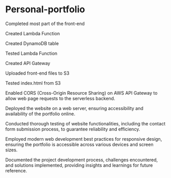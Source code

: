 # Personal-portfolio

Completed most part of the front-end

Created Lambda Function

Created DynamoDB table

Tested Lambda Function


Created API Gateway


Uploaded front-end files to S3

Tested index.html from S3

Enabled CORS (Cross-Origin Resource Sharing) on AWS API Gateway to allow web page requests to the serverless backend.

Deployed the website on a web server, ensuring accessibility and availability of the portfolio online.

Conducted thorough testing of website functionalities, including the contact form submission process, to guarantee reliability and efficiency.

Employed modern web development best practices for responsive design, ensuring the portfolio is accessible across various devices and screen sizes.

Documented the project development process, challenges encountered, and solutions implemented, providing insights and learnings for future reference.
